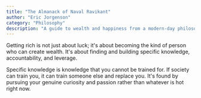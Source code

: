 ```yaml
---
title: "The Almanack of Naval Ravikant"
author: "Eric Jorgenson"
category: "Philosophy"
description: "A guide to wealth and happiness from a modern-day philosopher."
---
```

Getting rich is not just about luck; it's about becoming the kind of person who can create wealth. It's about finding and building specific knowledge, accountability, and leverage.

Specific knowledge is knowledge that you cannot be trained for. If society can train you, it can train someone else and replace you. It's found by pursuing your genuine curiosity and passion rather than whatever is hot right now.